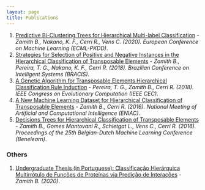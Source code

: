```yaml
---
layout: page
title: Publications
---
```


1. [Predictive Bi-Clustering Trees for Hierarchical Multi-label Classification](https://limo.libis.be/primo-explore/fulldisplay?docid=LIRIAS3055838&context=L&vid=Lirias&search_scope=Lirias&tab=default_tab&lang=en_US) - *Zamith B., Nakano, K. F., Cerri R., Vens C. (2020). 
European Conference on Machine Learning (ECML-PKDD)*.
2. [Strategies for Selection of Positive and Negative Instances in the Hierarchical Classification of Transposable Elements](https://ieeexplore.ieee.org/document/8575650) - *Zamith B., Pereira, T. G., Nakano, K. F., Cerri R. (2018). Brazilian Conference on Intelligent Systems (BRACIS)*.
3. [A Genetic Algorithm for Transposable Elements Hierarchical Classification Rule Induction](https://ieeexplore.ieee.org/document/8477642) - *Pereira, T. G., Zamith B., Cerri R. (2018). IEEE Congress on Evolutionary Computation (IEEE CEC)*.
4. [A New Machine Learning Dataset for Hierarchical Classification of Transposable Elements](https://www.cin.ufpe.br/~rbcp/bracis-papers/ENIAC/Sessao%20de%20Posters/A%20New%20Machine%20Learning%20Dataset%20for%20Hierarchical%20Classification%20of%20Transposable%20Elements.pdf) - *Zamith B., Cerri R. (2016). National Meeting of Artificial and Computational Intelligence (ENIAC)*.
5. [Decisions Trees for Hierarchical Classification of Transposable Elements](https://www.kuleuven-kulak.be/benelearn/papers/Benelearn_2016_paper_57.pdf) - *Zamith B., Gomes Mantovani R., Schietgat L., Vens C., Cerri R. (2016). Proceedings of the 25th Belgian-Dutch Machine Learning Conference (Benelearn)*.

### Others

1. [Undergraduate Thesis (in Portuguese): Classificação Hierárquica Multirrótulo de Funções de Proteínas via Predição de Interações](https://repositorio.ufscar.br/handle/ufscar/15890) - *Zamith B. (2020)*.
